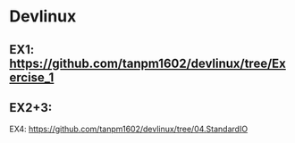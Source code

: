 # Devlinux 
EX1: https://github.com/tanpm1602/devlinux/tree/Exercise_1
---
EX2+3: 
---
EX4: https://github.com/tanpm1602/devlinux/tree/04.StandardIO
